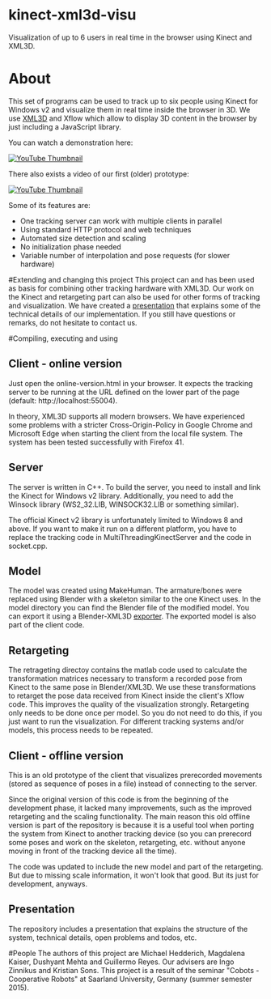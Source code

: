 # kinect-xml3d-visu
Visualization of up to 6 users in real time in the browser using Kinect 
and XML3D.

# About
This set of programs can be used to track up to six people using Kinect 
for Windows v2 and visualize them in real time inside the browser in 3D. We use 
[XML3D](http://xml3d.org/) and Xflow which allow to display 3D
content in the browser by just including a JavaScript library.

You can watch a demonstration here: 

[![YouTube Thumbnail](http://img.youtube.com/vi/WPJaDTGAIaI/1.jpg)](https://youtu.be/WPJaDTGAIaI)

There also exists a video of our first (older) prototype:

[![YouTube Thumbnail](http://img.youtube.com/vi/BYWWkNrQdMg/3.jpg)](https://youtu.be/BYWWkNrQdMg) 

Some of its features are:
* One tracking server can work with multiple clients in parallel
* Using standard HTTP protocol and web techniques
* Automated size detection and scaling
* No initialization phase needed
* Variable number of interpolation and pose requests (for slower hardware)

#Extending and changing this project
This project can and has been used as basis for combining other 
tracking hardware with XML3D. Our work on the Kinect and retargeting part
can also be used for other forms of tracking and visualization. 
We have created a [presentation](https://github.com/michael-aloys/kinect-xml3d-visu/blob/master/presentation/VisualizationHuman_TechincalDetails.pdf)
 that explains some of the technical details of our implementation. 
 If you still have questions or remarks, do not hesitate to contact us.

#Compiling, executing and using

## Client - online version
Just open the online-version.html in your browser. It expects the 
tracking server to be running at the URL defined on the lower part of the page 
(default: http://localhost:55004).

In theory, XML3D supports all modern browsers. We have experienced some
problems with a stricter Cross-Origin-Policy in Google Chrome and 
Microsoft Edge when starting the client from the local file system. The
system has been tested successfully with Firefox 41. 

## Server
The server is written in C++. To build the server, you need to install 
and link the Kinect for Windows v2 library. Additionally, you need to 
add the Winsock library (WS2_32.LIB, WINSOCK32.LIB or something similar).

The official Kinect v2 library is unfortunately limited to Windows 8 and
above. If you want to make it run on a different platform, you have
to replace the tracking code in MultiThreadingKinectServer and the 
code in socket.cpp.

## Model
The model was created using MakeHuman. The armature/bones were replaced
using Blender with a skeleton similar to the one Kinect uses. 
In the model directory you can find the Blender file of the modified model.
You can export it using a Blender-XML3D 
[exporter](https://github.com/ksons/xml3d-blender-exporter). The exported
model is also part of the client code.

## Retargeting
The retrageting directoy contains the matlab code used to calculate
the transformation matrices necessary to transform a recorded pose
from Kinect to the same pose in Blender/XML3D. We use these transformations
to retarget the pose data received from Kinect inside the client's Xflow
code. This improves the quality of the visualization strongly. Retargeting
only needs to be done once per model. So you do not need to do this, if
you just want to run the visualization. For different tracking systems 
and/or models, this process needs to be repeated.

## Client - offline version
This is an old prototype of the client that visualizes prerecorded
movements (stored as sequence of poses in a file) instead of 
connecting to the server.

Since the original version of this code is from the beginning of 
the development phase, it lacked many improvements, such as the improved
retargeting and the scaling functionality. The main reason this old offline
version is part of the repository is because it is a useful tool when 
porting the system from Kinect to another tracking device (so you can
prerecord some poses and work on the skeleton, retargeting, etc. without 
anyone moving in front of the tracking device all the time).

The code was updated to include the new model and part of the retargeting.
But due to missing scale information, it won't look that good. But its 
just for development, anyways.

## Presentation
The repository includes a presentation that explains the structure
of the system, technical details, open problems and todos, etc. 


#People
The authors of this project are Michael Hedderich, Magdalena Kaiser, 
Dushyant Mehta and Guillermo Reyes. Our advisers are Ingo Zinnikus
and Kristian Sons. This project is a result of the seminar
"Cobots - Cooperative Robots" at Saarland University, Germany
(summer semester 2015).







